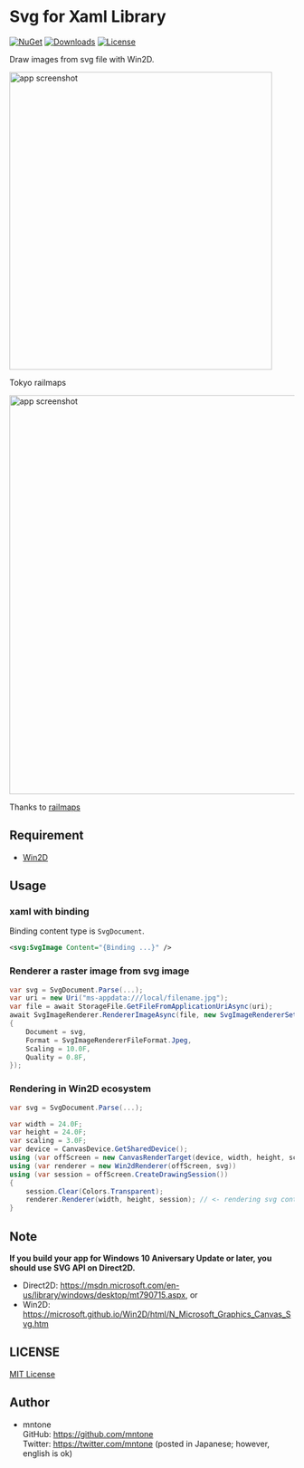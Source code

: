 # Svg for Xaml Library

[![NuGet](https://img.shields.io/nuget/v/Mntone.SvgForXaml.svg?style=flat-square)](https://www.nuget.org/packages/Mntone.SvgForXaml/) [![Downloads](https://img.shields.io/nuget/dt/Mntone.SvgForXaml.svg?style=flat-square)](https://www.nuget.org/packages/Mntone.SvgForXaml/) [![License](https://img.shields.io/github/license/mntone/SvgForXaml.svg?style=flat-square)](https://github.com/mntone/SvgForXaml/blob/master/LICENSE.txt)

Draw images from svg file with Win2D.

<img src="https://github.com/mntone/SvgForXaml/blob/master/images/ss.png" alt="app screenshot" width="464" height="526">

Tokyo railmaps

<img src="https://github.com/mntone/SvgForXaml/blob/master/images/ss2.png" alt="app screenshot" width="867" height="705">

Thanks to [railmaps](https://github.com/hashcc/railmaps)

## Requirement

- [Win2D](https://github.com/Microsoft/Win2D)


## Usage

### xaml with binding

Binding content type is `SvgDocument`.

```xml
<svg:SvgImage Content="{Binding ...}" />
```

### Renderer a raster image from svg image

```csharp
var svg = SvgDocument.Parse(...);
var uri = new Uri("ms-appdata:///local/filename.jpg");
var file = await StorageFile.GetFileFromApplicationUriAsync(uri);
await SvgImageRenderer.RendererImageAsync(file, new SvgImageRendererSettings()
{
	Document = svg,
	Format = SvgImageRendererFileFormat.Jpeg,
	Scaling = 10.0F,
	Quality = 0.8F,
});
```

### Rendering in Win2D ecosystem

```csharp
var svg = SvgDocument.Parse(...);

var width = 24.0F;
var height = 24.0F;
var scaling = 3.0F;
var device = CanvasDevice.GetSharedDevice();
using (var offScreen = new CanvasRenderTarget(device, width, height, scaling * 96.0F))
using (var renderer = new Win2dRenderer(offScreen, svg))
using (var session = offScreen.CreateDrawingSession())
{
	session.Clear(Colors.Transparent);
	renderer.Renderer(width, height, session); // <- rendering svg content
}
```


## Note

**If you build your app for Windows 10 Aniversary Update or later, you should use SVG API on Direct2D.**
- Direct2D: https://msdn.microsoft.com/en-us/library/windows/desktop/mt790715.aspx, or
- Win2D: https://microsoft.github.io/Win2D/html/N_Microsoft_Graphics_Canvas_Svg.htm


## LICENSE

[MIT License](https://github.com/mntone/SvgForXaml/blob/master/LICENSE.txt)


## Author

- mntone<br>
	GitHub: https://github.com/mntone<br>
	Twitter: https://twitter.com/mntone (posted in Japanese; however, english is ok)